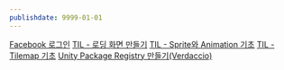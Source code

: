 ```yaml
---
publishdate: 9999-01-01
---
```

[Facebook 로그인](Facebook%20로그인.md)
[TIL - 로딩 화면 만들기](TIL%20-%20로딩%20화면%20만들기.md)
[TIL - Sprite와 Animation 기초](TIL%20-%20Sprite와%20Animation%20기초.md)
[TIL - Tilemap 기초](TIL%20-%20Tilemap%20기초.md)
[Unity Package Registry 만들기(Verdaccio)](Unity%20Package%20Registry%20만들기(Verdaccio).md)

